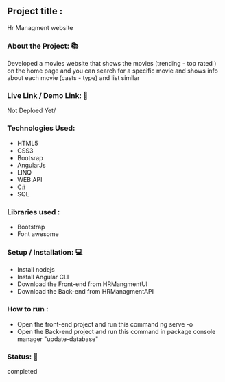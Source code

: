 <h2>Project title :</h2>
<p>Hr Managment website</p>
<h3>About the Project: 📚</h3>
<p>Developed a movies website that shows the movies (trending - top rated ) on the home page and you can search for a specific movie and shows info about each movie (casts - type) and list similar</p>
<h3>Live Link / Demo Link: 🔗</h3>
<p>Not Deploed Yet/</p>

<h3>Technologies Used: </h3>
<ul>
<li>HTML5</li>
<li>CSS3</li>
<li>Bootsrap</li>
<li>AngularJs</li>
<li>LINQ</li>
<li>WEB API</li>
<li>C#</li>
<li>SQL</li>
</ul>

<h3>Libraries used :</h3>
<ul>
<li>Bootstrap </li>
<li>Font awesome</li>

</ul>
<h3>Setup / Installation: 💻</h3>
<ul>
<li>Install nodejs</li>
<li>Install Angular CLI </li>
<li>Download the  Front-end  from HRMangmentUI</li>
<li>Download the  Back-end  from HRManagmentAPI</li>
</ul>
<h3>How to run :</h3>
<ul>
<li>Open the front-end project and  run this command  ng serve -o </li>
<li>Open the Back-end project  and run this command in package console manager "update-database"</li>
</ul>

<h3>Status: 📶</h3>
<p>completed</p>

